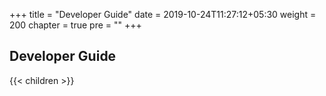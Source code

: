 +++
title = "Developer Guide"
date = 2019-10-24T11:27:12+05:30
weight = 200
chapter = true
pre = ""
+++

<!-- ### rapyuta.io -->

## Developer Guide

{{< children >}}
